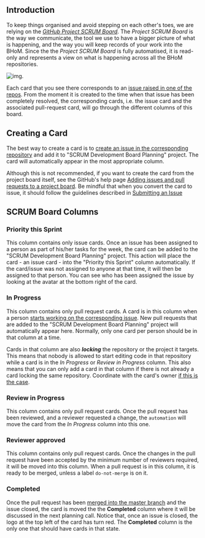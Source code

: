 ## Introduction

To keep things organised and avoid stepping on each other's toes, we are relying on the [_GitHub Project SCRUM Board_](https://github.com/orgs/BHoM/projects/3). The _Project SCRUM Board_ is the way we communicate, the tool we use to have a bigger picture of what is happening, and the way you will keep records of your work into the BHoM.
Since the the _Project SCRUM Board_ is fully automatised, it is read-only and represents a view on what is happening across all the BHoM repositories.

![img](/images/ScrumBoard.png).

Each card that you see there corresponds to an [issue raised in one of the repos](Submitting-an-Issue). From the moment it is created to the time when that issue has been completely resolved, the corresponding cards, i.e. the issue card and the associated pull-request card, will go through the different columns of this board. 

## Creating a Card
The best way to create a card is to [create an issue in the corresponding repository](Submitting-an-Issue) and add it to "SCRUM Development Board Planning" project. The card will automatically appear in the most appropriate column.

Although this is not recommended, if you want to create the card from the project board itself, see the GitHub's help page [Adding issues and pull requests to a project board](https://help.github.com/en/articles/adding-issues-and-pull-requests-to-a-project-board). Be mindful that when you convert the card to issue, it should follow the guidelines described in [Submitting an Issue](Submitting-an-Issue)

## SCRUM Board Columns

### Priority this Sprint 

This column contains only issue cards. Once an issue has been assigned to a person as part of his/her tasks for the week, the card can be added to the "SCRUM Development Board Planning" project. This action will place the card - an issue card - into the "Priority this Sprint" column automatically. If the card/issue was not assigned to anyone at that time, it will then be assigned to that person. You can see who has been assigned the issue by looking at the avatar at the bottom right of the card.

### In Progress 

This column contains only pull request cards. A card is in this column when a person [starts working on the corresponding issue](Resolving-an-Issue). New pull requests that are added to the "SCRUM Development Board Planning" project will automatically appear here. Normally, only one card per person should be in that column at a time.
<!-- The difference between Draft prs and usual prs is discussed in Resolving and Issue --->

Cards in that column are also _**locking**_ the repository or the project it targets. This means that nobody is allowed to start editing code in that repository while a card is in the _In Progress_ or _Review in Progress_ column. This also means that you can only add a card in that column if there is not already a card locking the same repository. Coordinate with the card's owner [if this is the case](Working-Together-%E2%80%90-Avoiding-Clashes).

### Review in Progress

This column contains only pull request cards. Once the pull request has been reviewed, and a reviewer requested a change, the `automation` will move the card from the _In Progress_ column into this one.

### Reviewer approved

This column contains only pull request cards. Once the changes in the pull request have been accepted by the minimum number of reviewers required, it will be moved into this column. When a pull request is in this column, it is ready to be merged, unless a label `do-not-merge` is on it.

### Completed

Once the pull request has been [merged into the master branch](Resolving-an-Issue#review-process) and the issue closed, the card is moved the the **Completed** column where it will be discussed in the next planning call. Notice that, once an issue is closed, the logo at the top left of the card has turn red. The **Completed** column is the only one that should have cards in that state.